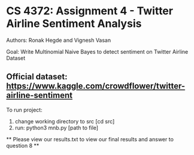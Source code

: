# CS 4372: Assignment 4 - Twitter Airline Sentiment Analysis

Authors: Ronak Hegde and Vignesh Vasan

Goal: Write Multinomial Naive Bayes to detect sentiment on Twitter Airline Dataset

## Official dataset: https://www.kaggle.com/crowdflower/twitter-airline-sentiment

To run project:
  1. change working directory to src [cd src]
  2. run: python3 mnb.py [path to file]

** Please view our results.txt to view our final results and answer to question 8 **
